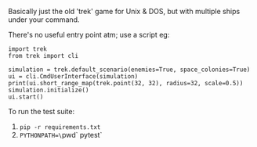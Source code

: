 Basically just the old 'trek' game for Unix & DOS, but with multiple ships
under your command.

There's no useful entry point atm; use a script eg:

```
import trek
from trek import cli

simulation = trek.default_scenario(enemies=True, space_colonies=True)
ui = cli.CmdUserInterface(simulation)
print(ui.short_range_map(trek.point(32, 32), radius=32, scale=0.5))
simulation.initialize()
ui.start()
```

To run the test suite:
1. `pip -r requirements.txt`
2. `PYTHONPATH=\`pwd\` pytest`
